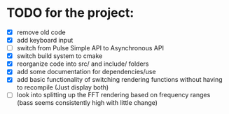 # TODO for the project:

- [x] remove old code
- [x] add keyboard input
- [ ] switch from Pulse Simple API to Asynchronous API
- [x] switch build system to cmake
- [x] reorganize code into src/ and include/ folders
- [x] add some documentation for dependencies/use
- [x] add basic functionality of switching rendering functions without having to recompile (Just display both)
- [ ] look into splitting up the FFT rendering based on frequency ranges (bass seems consistently high with little change)
